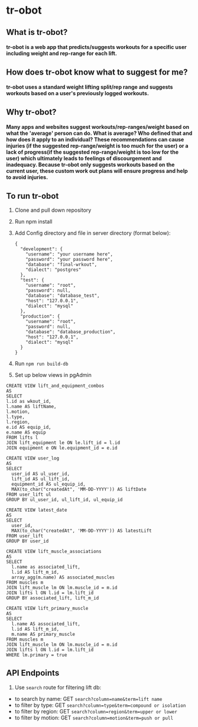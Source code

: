 # tr-obot

## What is tr-obot?

#### tr-obot is a web app that predicts/suggests workouts for a specific user including weight and rep-range for each lift.

## How does tr-obot know what to suggest for me?

#### tr-obot uses a standard weight lifting split/rep range and suggests workouts based on a user's previously logged workouts.

## Why tr-obot?

#### Many apps and websites suggest workouts/rep-ranges/weight based on what the 'average' person can do. What is average? Who defined that and how does it apply to an individual? These recommendations can cause injuries (if the suggested rep-range/weight is too much for the user) or a lack of progress(if the suggested rep-range/weight is too low for the user) which ultimately leads to feelings of discourgement and inadequacy. Because tr-obot only suggests workouts based on the current user, these custom work out plans will ensure progress and help to avoid injuries.

## To run tr-obot

1. Clone and pull down repository
1. Run npm install
1. Add Config directory and file in server directory (format below):

      ```
      {
        "development": {
          "username": "your username here",
          "password": "your password here",
          "database": "final-wrkout",
          "dialect": "postgres"
        },
        "test": {
          "username": "root",
          "password": null,
          "database": "database_test",
          "host": "127.0.0.1",
          "dialect": "mysql"
        },
        "production": {
          "username": "root",
          "password": null,
          "database": "database_production",
          "host": "127.0.0.1",
          "dialect": "mysql"
        }
      }

1. Run ```npm run build-db```
1. Set up below views in pgAdmin
  ```
CREATE VIEW lift_and_equipment_combos
AS
SELECT 
  l.id as wkout_id,
  l.name AS liftName,
  l.motion,
  l.type,
  l.region,
  e.id AS equip_id,
  e.name AS equip
FROM lifts l
JOIN lift_equipment le ON le.lift_id = l.id
JOIN equipment e ON le.equipment_id = e.id
```
```
CREATE VIEW user_log
AS
SELECT 
  user_id AS ul_user_id,
  lift_id AS ul_lift_id, 
  equipment_id AS ul_equip_id, 
  MAX(to_char("createdAt", 'MM-DD-YYYY')) AS liftDate
FROM user_lift ul
GROUP BY ul_user_id, ul_lift_id, ul_equip_id

```
```
CREATE VIEW latest_date
AS
SELECT 
  user_id, 
  MAX(to_char("createdAt", 'MM-DD-YYYY')) AS latestLift
FROM user_lift
GROUP BY user_id
```

```
CREATE VIEW lift_muscle_associations
AS
SELECT 
  l.name as associated_lift, 
  l.id AS lift_m_id, 
  array_agg(m.name) AS associated_muscles
FROM muscles m
JOIN lift_muscle lm ON lm.muscle_id = m.id
JOIN lifts l ON l.id = lm.lift_id
GROUP BY associated_lift, lift_m_id 
```

```
CREATE VIEW lift_primary_muscle
AS
SELECT 
  l.name AS associated_lift, 
  l.id AS lift_m_id, 
  m.name AS primary_muscle
FROM muscles m
JOIN lift_muscle lm ON lm.muscle_id = m.id
JOIN lifts l ON l.id = lm.lift_id
WHERE lm.primary = true
```

## API Endpoints

1. Use ```search``` route for filtering lift db: 
  -  to search by name: GET ```search?column=name&term=lift name```
  - to filter by type: GET ```search?column=type&term=compound or isolation```
  -  to filter by region: GET ```search?column=region&term=upper or lower```
  - to filter by motion: GET ```search?column=motion&term=push or pull```

